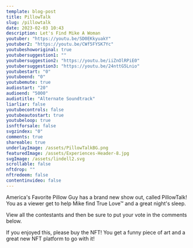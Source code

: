 ```yaml
---
template: blog-post
title: PillowTalk
slug: /pillowtalk
date: 2023-02-03 10:43
description: Let's Find Mike A Woman
youtuber: "https://youtu.be/SD0EKkyuakY"
youtuber2: "https://youtu.be/CWf5FYSK7Yc"
youtubeshoworiginal: true
youtubersuggestion1: ""
youtubersuggestion2: "https://youtu.be/iiZnOlRPiE0"
youtubersuggestion3: "https://youtu.be/24nttG5Lnio"
youtubestart: "0"
youtubeend: "0"
youtubemute: true
audiostart: "20"
audioend: "5000"
audiotitle: "Alternate Soundtrack"
liarliar: false
youtubecontrols: false
youtubeautostart: true
youtubeloop: true
isnftforsale: false
svgzindex: "0"
comments: true
shareable: true
underlayImage: /assets/PillowTalkBG.png
featuredImage: /assets/Experiences-Header-8.jpg
svgImage: /assets/lindell2.svg
scrollable: false
nftdrop: ""
nftredeem: false
contentinvideo: false
---
```

America's Favorite Pillow Guy has a brand new show out, called PillowTalk! You as a viewer get to help Mike find True Love™ and a great night's sleep. 

View all the contestants and then be sure to put your vote in the comments below. 

If you enjoyed this, please buy the NFT! You get a funny piece of art and a great new NFT platform to go with it!



<!-- https://youtu.be/zQB-_N7CIYY  -->

<!-- https://youtu.be/VgdB9QYKeyM -->

<!-- XjuLZwlDxh8 -->